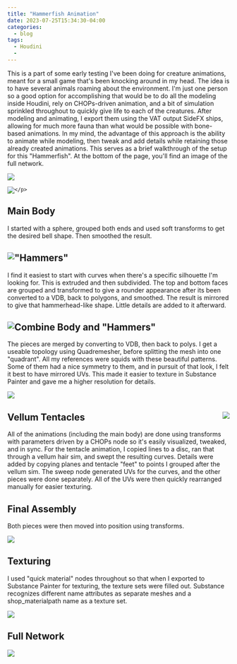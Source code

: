 ```yaml
---
title: "Hammerfish Animation"
date: 2023-07-25T15:34:30-04:00
categories:
  - blog
tags:
  - Houdini
  - 
---
```


This is a part of some early testing I've been doing for creature animations, meant for a small game that's been knocking around in my head. The idea is to have several animals roaming about the environment. I'm just one person so a good option for accomplishing that would be to do all the modeling inside Houdini, rely on CHOPs-driven animation, and a bit of simulation sprinkled throughout to quickly give life to each of the creatures. After modeling and animating, I export them using the VAT output SideFX ships, allowing for much more fauna than what would be possible with bone-based animations. In my mind, the advantage of this approach is the ability to animate while modeling, then tweak and add details while retaining those already created animations. This serves as a brief walkthrough of the setup for this "Hammerfish". At the bottom of the page, you'll find an image of the full network.


<img src="https://bakedveg.github.io/portfolio/assets/gif/HammerfishAnimLoopAlpha.gif">



<div style="clear: both;">
  <div style="float: left; margin-left 1em;">
    <img src="https://bakedveg.github.io/portfolio/assets/gif/HammerfishAnimTopAlpha.gif">
  </div>
   <div>
    <p>


    
    </p>
  </div>
  <div>
    <h2>Main Body</h2>
    <p>I started with a sphere, grouped both ends and used soft transforms to get the desired bell shape. Then smoothed the result.</p>
  </div>
</div>



<div style="clear: both;">
  <div style="float: left; margin-left 1em;">
    <img src="https://bakedveg.github.io/portfolio/assets/gif/BodyCreationWalkthroughAlphaFixed.gif">
  </div>
  <div>
    <h2>"Hammers"</h2>
    <p>I find it easiest to start with curves when there's a specific silhouette I'm looking for. This is extruded and then subdivided. The top and bottom faces are grouped and transformed to give a rounder appearance after its been converted to a VDB, back to polygons, and smoothed. The result is mirrored to give that hammerhead-like shape. Little details are added to it afterward. </p>
  </div>
</div>



<div style="clear: both;">
  <div style="float: left; margin-left 1em;">
    <img src="https://bakedveg.github.io/portfolio/assets/gif/HammerCreationWalkthroughAlpha.gif">
  </div>
  <div>
    <h2>Combine Body and "Hammers"</h2>
    <p>The pieces are merged by converting to VDB, then back to polys. I get a useable topology using Quadremesher, before splitting the mesh into one "quadrant". All my references were squids with these beautiful patterns. Some of them had a nice symmetry to them, and in pursuit of that look, I felt it best to have mirrored UVs. This made it easier to texture in Substance Painter and gave me a higher resolution for details.   </p>
  </div>
</div>

<img src="https://bakedveg.github.io/portfolio/assets/gif/CombinationWalkthroughAlpha.gif">


<div style="clear: both;">
  <div style="float: right; margin-right 1em;">
    <img src="https://bakedveg.github.io/portfolio/assets/gif/VellumTentacleWalkthroughAlpha.gif">
  </div>
  <div>
    <h2>Vellum Tentacles</h2>
    <p>All of the animations (including the main body) are done using transforms with parameters driven by a CHOPs node so it's easily visualized, tweaked, and in sync. For the tentacle animation, I copied lines to a disc, ran that through a vellum hair sim, and swept the resulting curves. Details were added by copying planes and tentacle "feet" to points I grouped after the vellum sim. The sweep node generated UVs for the curves, and the other pieces were done separately. All of the UVs were then quickly rearranged manually for easier texturing.  </p>
  </div>
</div>




<div style="clear: both;">
  <div style="float: right; margin-right 1em;">
  </div>
  <div>
    <h2>Final Assembly</h2>
    <p>Both pieces were then moved into position using transforms.</p>
  </div>
</div>

<img src="https://bakedveg.github.io/portfolio/assets/images/FinalAssembly.png">



<div style="clear: both;">
  <div style="float: right; margin-right 1em;">
  </div>
  <div>
    <h2>Texturing</h2>
    <p>I used "quick material" nodes throughout so that when I exported to Substance Painter for texturing, the texture sets were filled out. Substance recognizes different name attributes as separate meshes and a shop_materialpath name as a texture set.</p>
  </div>
</div>

<img src="https://bakedveg.github.io/portfolio/assets/images/FinalTextured.png">



<div style="clear: both;">
  <div style="float: right; margin-right 1em;">
  </div>
  <div>
    <h2>Full Network</h2>
    <p></p>
  </div>
</div>

<img src="https://bakedveg.github.io/portfolio/assets/images/HoudiniHammerfishGeoNetwork.png">
